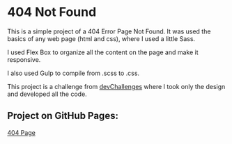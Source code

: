 # 404 Not Found

This is a simple project of a 404 Error Page Not Found. It was used the basics of any web page (html and css), where I used a little Sass.

I used Flex Box to organize all the content on the page and make it responsive.

I also used Gulp to compile from .scss to .css.

This project is a challenge from <a target="_blank" href="https://devchallenges.io/">devChallenges</a> where I took only the design and developed all the code.

## Project on GitHub Pages:

<a target="_blank" href="https://araujowebdev.github.io/404-Not-Found/">404 Page</a>
